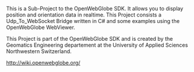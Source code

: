 This is a Sub-Project to the OpenWebGlobe SDK.
It allows you to display position and orientation data in realtime.
This Project consists a Udp_To_WebSocket Bridge written in C# and some examples using the OpenWebGlobe WebViewer.


This Project is part of the OpenWebGlobe SDK and is created by the Geomatics Engineering departement at the
University of Applied Sciences Northwestern Switzerland.

http://wiki.openwebglobe.org/


